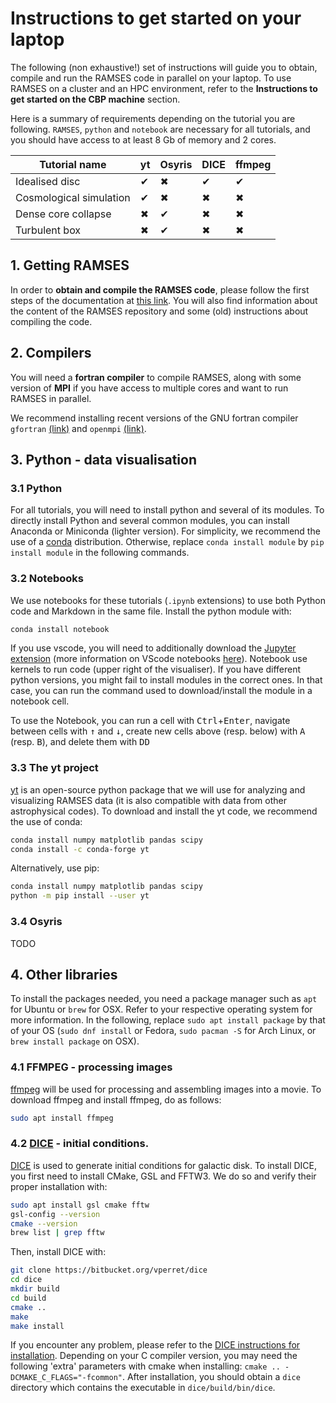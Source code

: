 # Instructions to get started on your laptop

The following (non exhaustive!) set of instructions will guide you to obtain, compile and run the RAMSES code in parallel on your laptop. To use RAMSES on a cluster and an HPC environment, refer to the **Instructions to get started on the CBP machine** section. 
<!-- Make link instead of bold text-->



Here is a summary of requirements depending on the tutorial you are following. `RAMSES`, `python` and `notebook` are necessary for all tutorials, and you should have access to at least 8 Gb of memory and 2 cores.
<!-- Check for all tutos 8gb/2cores, this is for idealised -->
<div align="center">

Tutorial name           | yt | Osyris | DICE  | ffmpeg 
----------------------  | -- | ------ | ----- | ------
Idealised disc          | ✔  | ✖      | ✔     | ✔     
Cosmological simulation | ✔  | ✖      | ✖     | ✖     
Dense core collapse     | ✖  | ✔      | ✖     | ✖     
Turbulent box           | ✖  | ✔      | ✖     | ✖     
</div>
<!-- Make text link to the sections, cp paste to CBP version. -->

## 1. Getting RAMSES

In order to **obtain and compile the RAMSES code**, please follow the first steps of the documentation at [this link](https://ramses-organisation.readthedocs.io/en/latest/wiki/Start.html). You will also find information about the content of the RAMSES repository and some (old) instructions about compiling the code.

## 2. Compilers

You will need a **fortran compiler** to compile RAMSES, along with some version of **MPI** if you have access to multiple cores and want to run RAMSES in parallel.

We recommend installing recent versions of the GNU fortran compiler `gfortran` [(link)](https://gcc.gnu.org/fortran/) and `openmpi` [(link)](https://www.open-mpi.org/). 


## 3. Python - data visualisation
### 3.1 Python
For all tutorials, you will need to install python and several of its modules. To directly install Python and several common modules, you can install Anaconda or Miniconda (lighter version). For simplicity, we recommend the use of a [conda](https://www.anaconda.com) distribution. Otherwise, replace `conda install module` by `pip install module` in the following commands.


### 3.2 Notebooks
We use notebooks for these tutorials (`.ipynb` extensions) to use both Python code and Markdown in the same file. Install the python module with:
```bash
conda install notebook
```
If you use vscode, you will need to additionally download the [Jupyter extension](https://marketplace.visualstudio.com/items?itemName=ms-toolsai.jupyter) (more information on VScode notebooks [here](https://code.visualstudio.com/docs/datascience/jupyter-notebooks)). Notebook use kernels to run code (upper right of the visualiser). If you have different python versions, you might fail to install modules in the correct ones. In that case, you can run the command used to download/install the module in a notebook cell.   

To use the Notebook, you can run a cell with <kbd>Ctrl</kbd>+<kbd>Enter</kbd>, navigate between cells with <kbd>↑</kbd> and <kbd>↓</kbd>, create new cells above (resp. below) with <kbd>A</kbd> (resp. <kbd>B</kbd>), and delete them with <kbd>D</kbd><kbd>D</kbd>

### 3.3 The yt project
[yt](https://yt-project.org) is an open-source python package that we will use for analyzing and visualizing RAMSES data (it is also compatible with data from other astrophysical codes). To download and install the yt code, we recommend the use of conda:
```bash
conda install numpy matplotlib pandas scipy
conda install -c conda-forge yt
```
Alternatively, use pip:
```bash
conda install numpy matplotlib pandas scipy
python -m pip install --user yt
```

### 3.4 Osyris
TODO


## 4. Other libraries
To install the packages needed, you need a package manager such as `apt` for Ubuntu or `brew` for OSX. Refer to your respective operating system for more information. In the following, replace `sudo apt install package` by that of your OS (`sudo dnf install` or Fedora, `sudo pacman -S` for Arch Linux, or `brew install package` on OSX). 
<!-- Not relevant if on local...
On Note that in most cases, the use of sudo and apt is not allowed on supercomputers. Instead, load modules when already installed on the machine (e.g. for compilers), download and install packages with `git` and `make` when appliable, or contact a member of the supercomputer support service. -->


### 4.1 FFMPEG - processing images

[ffmpeg](https://www.ffmpeg.org) will be used for processing and assembling images into a movie. To download ffmpeg and install ffmpeg, do as follows:

  ```bash
  sudo apt install ffmpeg
  ```
<!-- No need to make it complicated
```bash
git clone https://git.ffmpeg.org/ffmpeg.git ffmpeg
cd ffmpeg
./configure
make
make install
``` -->

### 4.2 [DICE](https://bitbucket.org/vperret/dice/src/master/) - initial conditions.  
[DICE](https://bitbucket.org/vperret/dice/src/master/) is used to generate initial conditions for galactic disk. To install DICE, you first need to install CMake, GSL and FFTW3. We do so and verify their proper installation with:
```bash
sudo apt install gsl cmake fftw        
gsl-config --version        
cmake --version        
brew list | grep fftw        
```

<!-- You can directly go to the "Compile & install section" of the [DICE instructions webpage](https://bitbucket.org/vperret/dice/wiki/Compile%20&%20Install), or simply follow the instructions below. -> Useless?? -->
Then, install DICE with:
```bash
git clone https://bitbucket.org/vperret/dice
cd dice
mkdir build
cd build
cmake ..
make
make install
```
If you encounter any problem, please refer to the [DICE instructions for installation](https://bitbucket.org/vperret/dice/wiki/Compile%20&%20Install). Depending on your C compiler version, you may need the following 'extra' parameters with cmake when installing: `cmake .. -DCMAKE_C_FLAGS="-fcommon"`. After installation, you should obtain a `dice` directory which contains the executable in `dice/build/bin/dice`.


<!-- I think this is WAY too much. We give them the simple version that works on all machines with known OS, otherwise they go check on internet, not hard.
### CMAKE

You can use apt or brew to install CMake:

```bash
sudo apt install cmake
```

And verify its proper installation with:

```bash
cmake --version
```

### FFTW3

- Download the source code of the library from the [fftw website](http://www.fftw.org)
- Open a terminal and expand the gzipped archive
- Run the configure script with the following parameters:
```bash
./configure --prefix=$HOME/local/ --enable-openmp --enable-float
```
where `$HOME/local` will install the library into a directory "local" inside of your home directory. You should set this to a directory that exists and where you are allowed to write files.
Add `--enable-float` if you want to compile for single precision; omit it if you want to compile for double precision. Omit `--enable-openmp` if you do not want to compile the multi-threaded version of the library.

- Compile and install the library
```bash
make install
```

- If you want to install both the single and double precision versions, repeat from step 3 and omit/add `--enable-float` when configuring in step 3 in order to compile also for double/single precision.

Alternatively, you can use apt or brew to install FFTW:

```bash
sudo apt install fftw
```

And verify its proper installation with:

```bash
brew list | grep fftw
```

### GSL

- Download the source code of the library from the [GSL website](lhttp://www.gnu.org/software/gsl/)

- Open a terminal and expand the gzipped tar archive.

- Run the configure script with the following parameters:
```bash
./configure --prefix=$HOME/local/
```
where `$HOME/local` will install the library into a directory "local" inside of your home directory. You should set this to a directory that exists and where you are allowed to write files.

- Compile and install the library
```bash
make install
```

Alternatively, you can use apt or brew to install GSL:

```bash
sudo apt install gsl
```

And verify its proper installation with:

```bash
gsl-config --version
```

### Brew (Mac)

If you want to install the package manager brew (Mac), see [their website](https://brew.sh) and run:

```bash
/bin/bash -c "$(curl -fsSL https://raw.githubusercontent.com/Homebrew/install/HEAD/install.sh)"
```

Then run the command indicted in your terminal, that looks like:
```bash
(echo; echo 'eval "$(/opt/homebrew/bin/brew shellenv)"') >> /Users/yourusername/.zprofile
    eval "$(/opt/homebrew/bin/brew shellenv)"
```

Finally, install brew:
```bash
brew install gsl cmake fftw
``` -->

<!-- Internet, first link gives the answer, very easy, too much here.
### Git

Should you need to install git on your machine, you can refer to the following [link](https://git-scm.com/book/en/v2/Getting-Started-Installing-Git). -->

<!-- Same, way too much: they should use https. If they know what they're doing they can use ssh. Not the appropriate place to explain it. We want a minimal working setup. They will be free to pull (public repo) and I think free tomerge request, but they shouldn't, they should raise issues and we fix them. Feels like a reminder for you, not something for the tuto.
### Cloning via HTTPS versus SSH

Codes hosted on Bitbucket or GitHub can be cloned via SSH or HTTPS, which are two different secure protocols for cloning repositories.

HTTPS:

HTTPS is the easier option: it does not require SSH keys, and is universally accessible. However, you will need to enter your credentials
(username and password of your Bitbucket or GitHub account) every time you want to push or pull any change made to the code you cloned.
```bash
git clone https://bitbucket.org/repo/thecode.git
```

SSH:

With SSH, you authenticate to the server without having to provide your credentials at each visit. However, if you want to clone via SSH, you will first need to generate and associate the SSH key of your machine to your (Bitbucket or GitHub) account, as follows.
```bash
git clone git@bitbucket.org:repo/thecode.git
```

- On your local machine, generate a new SSH key pair:
```bash
ssh-keygen -t rsa
``` 
You can specify a file location for the key and a passphrase for extra security. 

- Add your SSH public key (`id_rsa.pub`) to GitHub or BitBucket: in the web portal, sign in, navigate to Settings > SSH and GPG keys > New SSH key, and paste your public key. You can print the content of the public key with (change the following with the location of your .ssh directory if needed):
```bash
cat ~/.ssh/id_rsa.pub
``` -->
